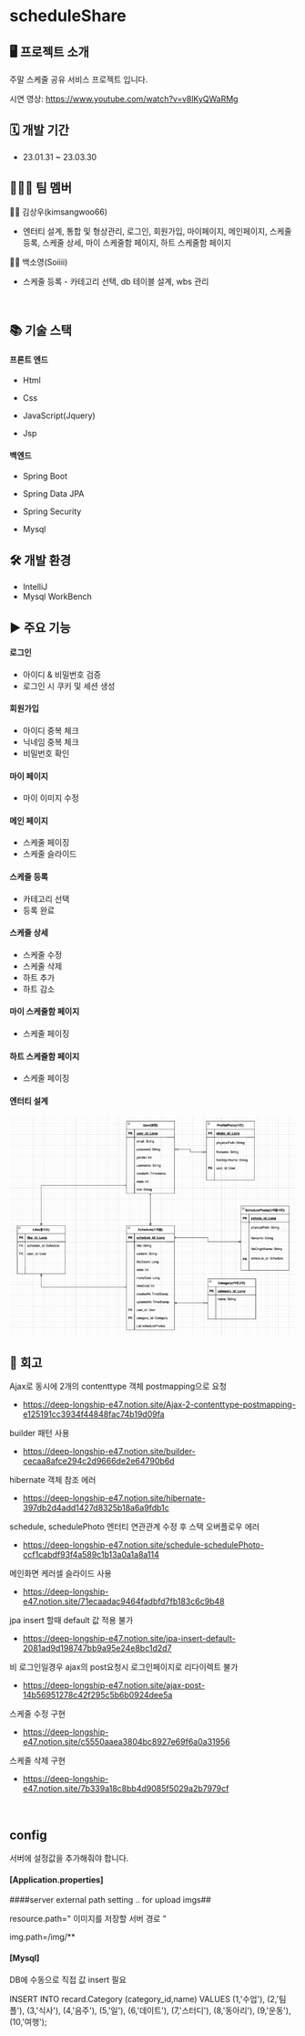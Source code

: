 # scheduleShare

## 🖥 프로젝트 소개
주말 스케줄 공유 서비스 프로젝트 입니다.

시연 영상: https://www.youtube.com/watch?v=v8lKyQWaRMg
<br/>

## 🗓 개발 기간
* 23.01.31 ~ 23.03.30

## 🧑‍🤝‍🧑 팀 멤버
 🧑‍💻 김상우(kimsangwoo66)
+ 엔터티 설계, 통합 및 형상관리, 로그인, 회원가입, 마이페이지, 메인페이지, 스케줄등록, 스케줄 상세, 마이 스케줄함 페이지, 하트 스케줄함 페이지


 👩‍💻 백소영(Soiiii)
+ 스케줄 등록 - 카테고리 선택, db 테이블 설계, wbs 관리 
<br/>

## 📚 기술 스택

#### 프론트 엔드
+ Html

+ Css

+ JavaScript(Jquery)

+ Jsp


#### 백엔드
+ Spring Boot

+ Spring Data JPA

+ Spring Security

+ Mysql 

## 🛠 개발 환경

+ IntelliJ
+ Mysql WorkBench

## ▶ 주요 기능

#### 로그인
- 아이디 & 비밀번호 검증
- 로그인 시 쿠키 및 세션 생성

#### 회원가입
- 아이디 중복 체크
- 닉네임 중복 체크
- 비밀번호 확인

#### 마이 페이지
- 마이 이미지 수정

#### 메인 페이지
- 스케줄 페이징
- 스케줄 슬라이드


#### 스케줄 등록
- 카테고리 선택
- 등록 완료

#### 스케줄 상세
- 스케줄 수정
- 스케줄 삭제
- 하트 추가
- 하트 감소



#### 마이 스케줄함 페이지
- 스케줄 페이징

#### 하트 스케줄함 페이지
- 스케줄 페이징

#### 엔터티 설계
![img_1.png](img_1.png)

## 📝 회고
Ajax로 동시에 2개의 contenttype 객체 postmapping으로 요청
* https://deep-longship-e47.notion.site/Ajax-2-contenttype-postmapping-e125191cc3934f44848fac74b19d09fa

builder 패턴 사용
* https://deep-longship-e47.notion.site/builder-cecaa8afce294c2d9666de2e64790b6d

hibernate 객체 참조 에러
+ https://deep-longship-e47.notion.site/hibernate-397db2d4add1427d8325b18a6a9fdb1c

schedule, schedulePhoto 엔터티 연관관계 수정 후 스택 오버플로우 에러
+ https://deep-longship-e47.notion.site/schedule-schedulePhoto-ccf1cabdf93f4a589c1b13a0a1a8a114

메인화면 케러셀 슬라이드 사용
+ https://deep-longship-e47.notion.site/71ecaadac9464fadbfd7fb183c6c9b48

jpa insert 할때 default 값 적용 불가
+ https://deep-longship-e47.notion.site/jpa-insert-default-2081ad9d198747bb9a95e24e8bc1d2d7

비 로그인일경우 ajax의 post요청시 로그인페이지로 리다이렉트 불가
+ https://deep-longship-e47.notion.site/ajax-post-14b56951278c42f295c5b6b0924dee5a

스케줄 수정 구현
+ https://deep-longship-e47.notion.site/c5550aaea3804bc8927e69f6a0a31956

스케줄 삭제 구현
+ https://deep-longship-e47.notion.site/7b339a18c8bb4d9085f5029a2b7979cf



<br/>


## config

서버에 설정값을 추가해줘야 합니다.

#### [Application.properties]
####server external path setting .. for upload imgs##

resource.path=" 이미지를 저장할 서버 경로 "

img.path=/img/**




#### [Mysql]
DB에 수동으로 직접 값 insert 필요

INSERT INTO recard.Category (category_id,name) VALUES
(1,'수업'),
(2,'팀플'),
(3,'식사'),
(4,'음주'),
(5,'일'),
(6,'데이트'),
(7,'스터디'),
(8,'동아리'),
(9,'운동'),
(10,'여행');